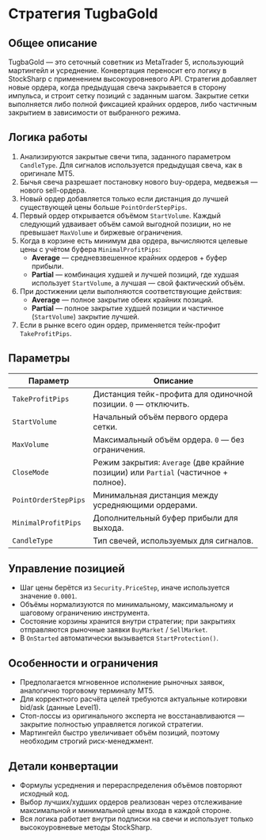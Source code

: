 # Стратегия TugbaGold

## Общее описание

TugbaGold — это сеточный советник из MetaTrader 5, использующий мартингейл и усреднение. Конвертация переносит его логику в StockSharp с применением высокоуровневого API. Стратегия добавляет новые ордера, когда предыдущая свеча закрывается в сторону импульса, и строит сетку позиций с заданным шагом. Закрытие сетки выполняется либо полной фиксацией крайних ордеров, либо частичным закрытием в зависимости от выбранного режима.

## Логика работы

1. Анализируются закрытые свечи типа, заданного параметром `CandleType`. Для сигналов используется предыдущая свеча, как в оригинале MT5.
2. Бычья свеча разрешает постановку нового buy-ордера, медвежья — нового sell-ордера.
3. Новый ордер добавляется только если дистанция до лучшей существующей цены больше `PointOrderStepPips`.
4. Первый ордер открывается объёмом `StartVolume`. Каждый следующий удваивает объём самой выгодной позиции, но не превышает `MaxVolume` и биржевые ограничения.
5. Когда в корзине есть минимум два ордера, вычисляются целевые цены с учётом буфера `MinimalProfitPips`:
   - **Average** — средневзвешенное крайних ордеров + буфер прибыли.
   - **Partial** — комбинация худшей и лучшей позиций, где худшая использует `StartVolume`, а лучшая — свой фактический объём.
6. При достижении цели выполняются соответствующие действия:
   - **Average** — полное закрытие обеих крайних позиций.
   - **Partial** — полное закрытие худшей позиции и частичное (`StartVolume`) закрытие лучшей.
7. Если в рынке всего один ордер, применяется тейк-профит `TakeProfitPips`.

## Параметры

| Параметр | Описание |
|----------|----------|
| `TakeProfitPips` | Дистанция тейк-профита для одиночной позиции. `0` — отключить. |
| `StartVolume` | Начальный объём первого ордера сетки. |
| `MaxVolume` | Максимальный объём ордера. `0` — без ограничения. |
| `CloseMode` | Режим закрытия: `Average` (две крайние позиции) или `Partial` (частичное + полное). |
| `PointOrderStepPips` | Минимальная дистанция между усредняющими ордерами. |
| `MinimalProfitPips` | Дополнительный буфер прибыли для выхода. |
| `CandleType` | Тип свечей, используемых для сигналов. |

## Управление позицией

- Шаг цены берётся из `Security.PriceStep`, иначе используется значение `0.0001`.
- Объёмы нормализуются по минимальному, максимальному и шаговому ограничению инструмента.
- Состояние корзины хранится внутри стратегии; при закрытиях отправляются рыночные заявки `BuyMarket` / `SellMarket`.
- В `OnStarted` автоматически вызывается `StartProtection()`.

## Особенности и ограничения

- Предполагается мгновенное исполнение рыночных заявок, аналогично торговому терминалу MT5.
- Для корректного расчёта целей требуются актуальные котировки bid/ask (данные Level1).
- Стоп-лоссы из оригинального эксперта не восстанавливаются — закрытие полностью управляется логикой стратегии.
- Мартингейл быстро увеличивает объём позиций, поэтому необходим строгий риск-менеджмент.

## Детали конвертации

- Формулы усреднения и перераспределения объёмов повторяют исходный код.
- Выбор лучших/худших ордеров реализован через отслеживание максимальной и минимальной цены входа в каждой стороне.
- Вся логика работает внутри подписки на свечи и использует только высокоуровневые методы StockSharp.
